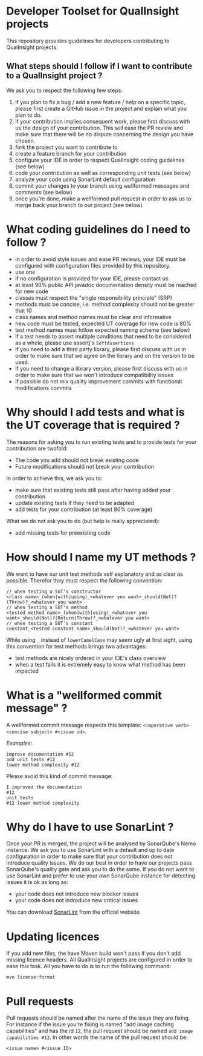 # Developer Toolset for QualInsight projects
This repository provides guidelines for developers contributing to QualInsight projects.

## What steps should I follow if I want to contribute to a QualInsight project ?

We ask you to respect the following few steps:

1. if you plan to fix a bug / add a new feature / help on a specific topic, please first create a GitHub issue in the project and explain what you plan to do.
2. if your contribution implies consequent work, please first discuss with us the design of your contribution. This will ease the PR review and make sure that there will be no dispute concerning the design you have chosen. 
3. fork the project you want to contribute to
4. create a feature branch for your contribution
5. configure your IDE in order to respect QualInsight coding guidelines (see below)
6. code your contribution as well as corresponding unit tests (see below)
7. analyze your code using SonarLint default configuration
8. commit your changes to your branch using wellformed messages and comments (see below)
9. once you're done, make a wellformed pull request in order to ask us to merge back your branch to our project (see below)

# What coding guidelines do I need to follow ?

* in order to avoid style issues and ease PR reviews, your IDE must be configured with configuration files provided by this repository.
* use one 
* if no configuration is provided for your IDE, please contact us.
* at least 90% public API javadoc documentation density must be reached for new code
* classes must respect the "single responsibility principle" (SRP)
* methods must be concise, i.e. method complexity should not be greater that 10
* class names and method names must be clear and informative
* new code must be tested, expected UT coverage for new code is 80%
* test method names must follow expected naming scheme (see below)
* if a test needs to assert multiple conditions that need to be considered as a whole, please use assertj's `SoftAssertions`
* if you need to add a third party library, please first discuss with us in order to make sure that we agree on the library and on the version to be used.
* if you need to change a library version, please first discuss with us in order to make sure that we won't introduce compatibility issues
* if possible do not mix quality improvement commits with functional modifications commits

# Why should I add tests and what is the UT coverage that is required ?

The reasons for asking you to run existing tests and to provide tests for your contribution are twofold:

* The code you add should not break existing code
* Future modifications should not break your contribution

In order to achieve this, we ask you to:

* make sure that existing tests still pass after having added your contribution
* update existing tests if they need to be adapted
* add tests for your contribution (at least 80% coverage)

What we do not ask you to do (but help is really appreciated):

* add missing tests for preexisting code

# How should I name my UT methods ?

We want to have our unit test methods self explanatory and as clear as possible. Therefor they must respect the following convention:

```
// when testing a SUT's constructor
<class name>_(when|with|using)_<whatever you want>_should(Not)?(Throw)?_<whatever you want>
// when testing a SUT's method
<tested method name>_(when|with|using)_<whatever you want>_should(Not)?(Return|Throw)?_<whatever you want>
// when testing a SUT's constant
constant_<tested constant name>_should(Not)?_<whatever you want>
```

While using `_` instead of `lowerCamelCase` may seem ugly at first sight, using this convention for test methods brings two advantages:

* test methods are nicely ordered in your IDE's class overview
* when a test fails it is extremely easy to know what method has been impacted

# What is a "wellformed commit message" ?

A wellformed commit message respects this template: `<imperative verb> <concise subject> #<issue id>`.

_Examples_:

```
improve documentation #12
add unit tests #12
lower method complexity #12
```

Please avoid this kind of commit message:

```
I improved the documentation
#12
unit tests
#12 lower method complexity
```

# Why do I have to use SonarLint ?

Once your PR is merged, the project will be analysed by SonarQube's Nemo instance. We ask you to use SonarLint with a default and up to date configuration in order to make sure that your contribution does not introduce quality issues. We do our best in order to have our projects pass SonarQube's quality gate and ask you to do the same. If you do not want to use SonarLint and prefer to use your own SonarQube instance for detecting issues it is ok as long as:

* your code does not introduce new blocker issues
* your code does not indroduce new critical issues

You can download [SonarLint](http://www.sonarlint.org) from the official website.

# Updating licences

If you add new files, the have Maven build won't pass if you don't add missing licence headers. All QualInsight projects are configured in order to ease this task. All you have to do is to run the following command:

```
mvn license:format
```

# Pull requests

Pull requests should be named after the name of the issue they are fixing. For instance if the issue you're fixing is named "add image caching capabilities" and has the id `12`, the pull request should be named `add image capabilities #12`. In other words the name of the pull request should be:

```
<issue name> #<issue ID>
```
